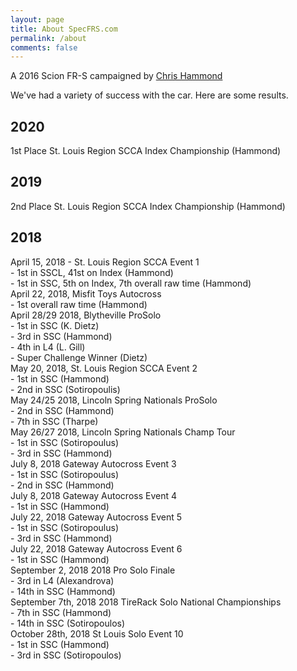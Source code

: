 ```yaml
---
layout: page
title: About SpecFRS.com
permalink: /about
comments: false
---
```


A 2016 Scion FR-S campaigned by [Chris Hammond](https://www.chrishammond.com)

We've had a variety of success with the car. Here are some results.

## 2020
1st Place St. Louis Region SCCA Index Championship (Hammond)


## 2019
2nd Place St. Louis Region SCCA Index Championship (Hammond)

## 2018

April 15, 2018 - St. Louis Region SCCA Event 1  
    - 1st in SSCL, 41st on Index (Hammond)  
    - 1st in SSC, 5th on Index, 7th overall raw time (Hammond)  
April 22, 2018, Misfit Toys Autocross  
    - 1st overall raw time (Hammond)  
April 28/29 2018, Blytheville ProSolo  
    - 1st in SSC (K. Dietz)  
    - 3rd in SSC (Hammond)  
    - 4th in L4 (L. Gill)  
    - Super Challenge Winner (Dietz)  
May 20, 2018, St. Louis Region SCCA Event 2  
    - 1st in SSC (Hammond)  
    - 2nd in SSC (Sotiropoulis)  
May 24/25 2018, Lincoln Spring Nationals ProSolo  
    - 2nd in SSC (Hammond)  
    - 7th in SSC (Tharpe)  
May 26/27 2018, Lincoln Spring Nationals Champ Tour  
    - 1st in SSC (Sotiropoulus)  
    - 3rd in SSC (Hammond)  
July 8, 2018 Gateway Autocross Event 3  
    - 1st in SSC (Sotiropoulus)  
    - 2nd in SSC (Hammond)  
July 8, 2018 Gateway Autocross Event 4  
    - 1st in SSC (Hammond)  
July 22, 2018 Gateway Autocross Event 5  
    - 1st in SSC (Sotiropoulus)  
    - 3rd in SSC (Hammond)  
July 22, 2018 Gateway Autocross Event 6  
    - 1st in SSC (Hammond)  
September 2, 2018 2018 Pro Solo Finale  
    - 3rd in L4 (Alexandrova)  
    - 14th in SSC (Hammond)  
September  7th, 2018 2018 TireRack Solo National Championships  
    - 7th in SSC (Hammond)  
    - 14th in SSC (Sotiropoulos)  
October 28th, 2018 St Louis Solo Event 10  
    - 1st in SSC (Hammond)  
    - 3rd in SSC (Sotiropoulos)  
 
